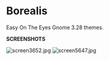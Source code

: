 # Borealis
Easy On The Eyes Gnome 3.28 themes.

<b>SCREENSHOTS</b>

<img src="https://cdn.scrot.moe/images/2018/04/13/screen3652.jpg" alt="screen3652.jpg" border="0" />

<img src="https://cdn.scrot.moe/images/2018/04/13/screen5647.jpg" alt="screen5647.jpg" border="0" />
